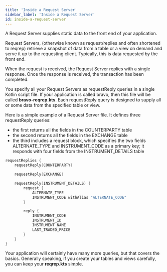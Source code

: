 ```yaml
---
title: 'Inside a Request Server'
sidebar_label: 'Inside a Request Server'
id: inside-a-request-server
---
```



A Request Server supplies static data to the front end of your application.

Request Servers, (otherwise known as request/replies and often shortened to reqrep) retrieve a snapshot of data from a table or a view on demand and serve it up to the requesting client. Typically, this is data requested by the front end.

When the request is received, the Request Server replies with a single response. Once the response is received, the transaction has been completed.

You specify all your Request Servers as requestReply queries in a single Kotlin script file. If your application is called bravo, then this file will be called **bravo-reqrep.kts**. Each requestReply query is designed to supply all or some data from the specified table or view.


Here is a simple example of a Request Server file. It defines three requestReply queries:

- the first returns all the fields in the COUNTERPARTY table
- the second returns all the fields in the EXCHANGE table
- the third includes a  request block, which specifies the two fields ALTERNATE_TYPE and INSTRUMENT_CODE as a primary key; it responds with four fields from the INSTRUMENT_DETAILS table

```kotlin
requestReplies {
    requestReply(COUNTERPARTY)

    requestReply(EXCHANGE)

    requestReply(INSTRUMENT_DETAILS) {
        request {
            ALTERNATE_TYPE
            INSTRUMENT_CODE withAlias "ALTERNATE_CODE"
        }

        reply {
            INSTRUMENT_CODE
            INSTRUMENT_ID
            INSTRUMENT_NAME
            LAST_TRADED_PRICE
        }
    }
}
```
Your application will certainly have many more queries, but that covers the basics. Generally speaking, if you create your tables and views carefully, you can keep your **reqrep.kts** simple.



